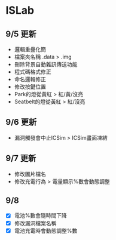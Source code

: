 # ISLab
## 9/5 更新
* 邏輯重疊化簡
* 檔案夾名稱 .data > .img
* 刪除背景自動雜訊傳送功能
* 程式碼格式修正
* 命名邏輯修正
* 修改按鍵位置
* Park的燈從黃紅 > 紅/黃/沒亮
* Seatbelt的燈從黃紅 > 紅/沒亮

## 9/6 更新
* 漏洞觸發會中止ICSim > ICSim畫面凍結

## 9/7 更新
* 修改圖片檔名
* 修改充電行為 > 電量顯示%數會動態調整

## 9/8
- [x] 電池%數會隨時間下降
- [x] 修改漏洞檔案名稱
- [X] 電池充電時會動態調整%數
